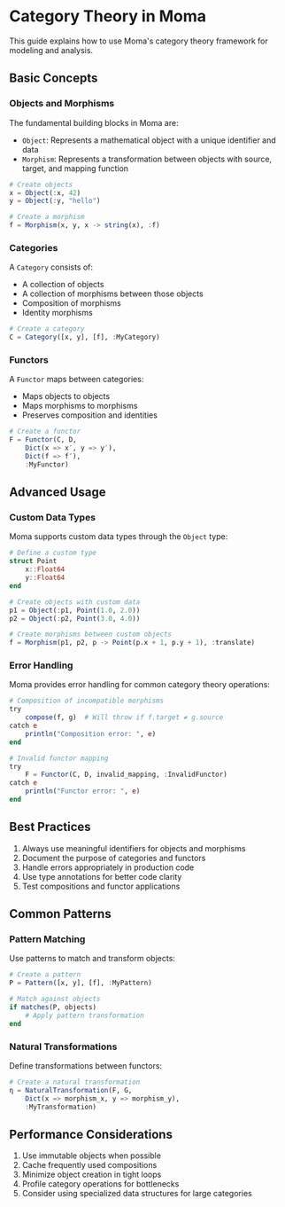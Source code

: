 # Category Theory in Moma

This guide explains how to use Moma's category theory framework for modeling and analysis.

## Basic Concepts

### Objects and Morphisms

The fundamental building blocks in Moma are:

- `Object`: Represents a mathematical object with a unique identifier and data
- `Morphism`: Represents a transformation between objects with source, target, and mapping function

```julia
# Create objects
x = Object(:x, 42)
y = Object(:y, "hello")

# Create a morphism
f = Morphism(x, y, x -> string(x), :f)
```

### Categories

A `Category` consists of:
- A collection of objects
- A collection of morphisms between those objects
- Composition of morphisms
- Identity morphisms

```julia
# Create a category
C = Category([x, y], [f], :MyCategory)
```

### Functors

A `Functor` maps between categories:
- Maps objects to objects
- Maps morphisms to morphisms
- Preserves composition and identities

```julia
# Create a functor
F = Functor(C, D, 
    Dict(x => x′, y => y′),
    Dict(f => f′),
    :MyFunctor)
```

## Advanced Usage

### Custom Data Types

Moma supports custom data types through the `Object` type:

```julia
# Define a custom type
struct Point
    x::Float64
    y::Float64
end

# Create objects with custom data
p1 = Object(:p1, Point(1.0, 2.0))
p2 = Object(:p2, Point(3.0, 4.0))

# Create morphisms between custom objects
f = Morphism(p1, p2, p -> Point(p.x + 1, p.y + 1), :translate)
```

### Error Handling

Moma provides error handling for common category theory operations:

```julia
# Composition of incompatible morphisms
try
    compose(f, g)  # Will throw if f.target ≠ g.source
catch e
    println("Composition error: ", e)
end

# Invalid functor mapping
try
    F = Functor(C, D, invalid_mapping, :InvalidFunctor)
catch e
    println("Functor error: ", e)
end
```

## Best Practices

1. Always use meaningful identifiers for objects and morphisms
2. Document the purpose of categories and functors
3. Handle errors appropriately in production code
4. Use type annotations for better code clarity
5. Test compositions and functor applications

## Common Patterns

### Pattern Matching

Use patterns to match and transform objects:

```julia
# Create a pattern
P = Pattern([x, y], [f], :MyPattern)

# Match against objects
if matches(P, objects)
    # Apply pattern transformation
end
```

### Natural Transformations

Define transformations between functors:

```julia
# Create a natural transformation
η = NaturalTransformation(F, G, 
    Dict(x => morphism_x, y => morphism_y),
    :MyTransformation)
```

## Performance Considerations

1. Use immutable objects when possible
2. Cache frequently used compositions
3. Minimize object creation in tight loops
4. Profile category operations for bottlenecks
5. Consider using specialized data structures for large categories